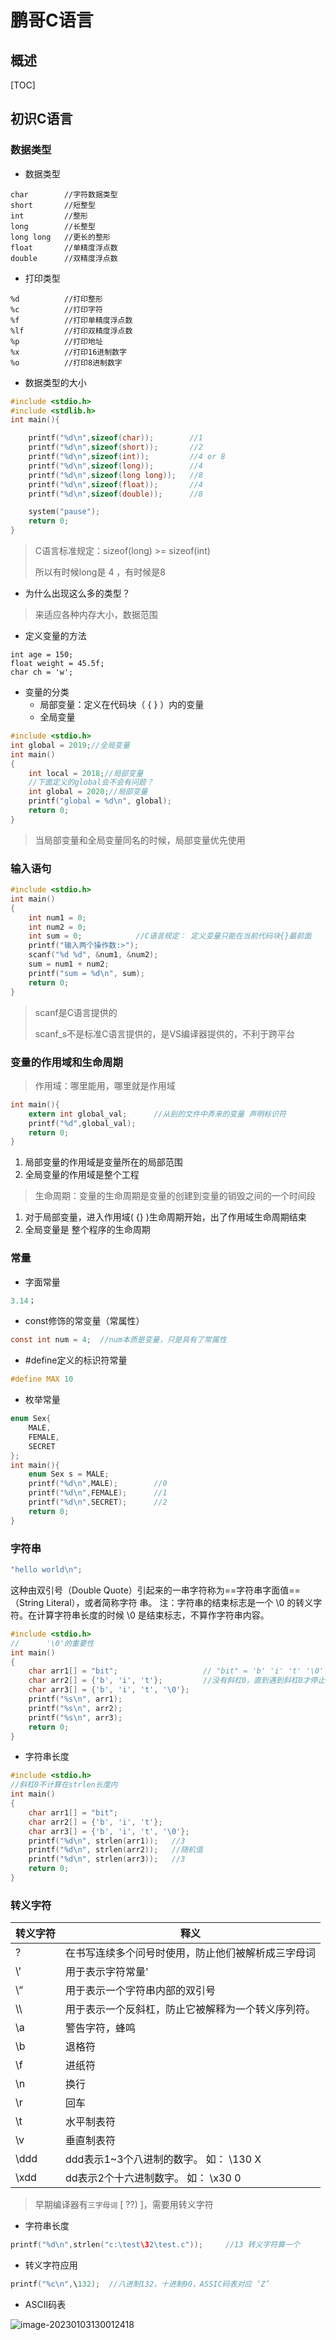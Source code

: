 # 鹏哥C语言

## 概述

[TOC]

## 初识C语言

### 数据类型

- 数据类型

```
char        //字符数据类型
short       //短整型
int         //整形
long        //长整型
long long   //更长的整形
float       //单精度浮点数
double      //双精度浮点数
```

- 打印类型

```
%d			//打印整形
%c			//打印字符
%f			//打印单精度浮点数
%lf			//打印双精度浮点数
%p			//打印地址
%x			//打印16进制数字
%o			//打印8进制数字
```

- 数据类型的大小

```c
#include <stdio.h>
#include <stdlib.h>
int main(){

    printf("%d\n",sizeof(char));		//1
    printf("%d\n",sizeof(short));		//2
    printf("%d\n",sizeof(int));			//4 or 8
    printf("%d\n",sizeof(long));		//4
    printf("%d\n",sizeof(long long));	//8
    printf("%d\n",sizeof(float));		//4
    printf("%d\n",sizeof(double));		//8

    system("pause");
    return 0;
}
```

> C语言标准规定：sizeof(long) >= sizeof(int)
>
> 所以有时候long是 4 ，有时候是8

- 为什么出现这么多的类型？

> 来适应各种内存大小，数据范围

- 定义变量的方法

```
int age = 150;
float weight = 45.5f;
char ch = 'w';
```

- 变量的分类
  - 局部变量：定义在代码块（ { } ）内的变量
  - 全局变量

```c
#include <stdio.h>
int global = 2019;//全局变量
int main()
{
    int local = 2018;//局部变量
    //下面定义的global会不会有问题？
    int global = 2020;//局部变量
    printf("global = %d\n", global);
    return 0;
}
```

> 当局部变量和全局变量同名的时候，局部变量优先使用

### 输入语句

```c
#include <stdio.h>
int main()
{
    int num1 = 0;
    int num2 = 0;
    int sum = 0;			//C语言规定： 定义变量只能在当前代码块{}最前面
    printf("输入两个操作数:>");
    scanf("%d %d", &num1, &num2);
    sum = num1 + num2;
    printf("sum = %d\n", sum);
    return 0;
}
```

> scanf是C语言提供的
>
> scanf_s不是标准C语言提供的，是VS编译器提供的，不利于跨平台

### 变量的作用域和生命周期

> 作用域：哪里能用，哪里就是作用域

```c
int main(){
    extern int global_val;		//从别的文件中弄来的变量 声明标识符
    printf("%d",global_val);
    return 0;
}
```

1. 局部变量的作用域是变量所在的局部范围
2. 全局变量的作用域是整个工程

> 生命周期：变量的生命周期是变量的创建到变量的销毁之间的一个时间段

1. 对于局部变量，进入作用域( {} )生命周期开始，出了作用域生命周期结束
2. 全局变量是 整个程序的生命周期

### 常量

- 字面常量

```C
3.14；
```

- const修饰的常变量（常属性）

```C
const int num = 4;  //num本质是变量，只是具有了常属性
```

- #define定义的标识符常量

```c
#define MAX 10
```

- 枚举常量

```C
enum Sex{
    MALE,
    FEMALE,
    SECRET
};
int main(){
    enum Sex s = MALE;
    printf("%d\n",MALE);		//0
    printf("%d\n",FEMALE);		//1
    printf("%d\n",SECRET);		//2
    return 0;
}
```

### 字符串

```C
"hello world\n";
```

这种由双引号（Double Quote）引起来的一串字符称为==字符串字面值==（String Literal），或者简称字符 串。 注：字符串的结束标志是一个 \0 的转义字符。在计算字符串长度的时候 \0 是结束标志，不算作字符串内容。

```C
#include <stdio.h>
//      '\0'的重要性
int main()
{
    char arr1[] = "bit";                   // "bit" = 'b' 'i' 't' '\0'
    char arr2[] = {'b', 'i', 't'};		   //没有斜杠0，直到遇到斜杠0才停止
    char arr3[] = {'b', 'i', 't', '\0'};
    printf("%s\n", arr1);
    printf("%s\n", arr2);
    printf("%s\n", arr3);
    return 0;
}
```

- 字符串长度

```C
#include <stdio.h>
//斜杠0不计算在strlen长度内
int main()
{
    char arr1[] = "bit";   
    char arr2[] = {'b', 'i', 't'};
    char arr3[] = {'b', 'i', 't', '\0'};
    printf("%d\n", strlen(arr1));	//3
    printf("%d\n", strlen(arr2));	//随机值
    printf("%d\n", strlen(arr3));	//3
    return 0;
}
```

### 转义字符

| 转义字符 | 释义                                               |
| -------- | -------------------------------------------------- |
| \?       | 在书写连续多个问号时使用，防止他们被解析成三字母词 |
| \\'      | 用于表示字符常量'                                  |
| \“       | 用于表示一个字符串内部的双引号                     |
| \\\      | 用于表示一个反斜杠，防止它被解释为一个转义序列符。 |
| \a       | 警告字符，蜂鸣                                     |
| \b       | 退格符                                             |
| \f       | 进纸符                                             |
| \n       | 换行                                               |
| \r       | 回车                                               |
| \t       | 水平制表符                                         |
| \v       | 垂直制表符                                         |
| \ddd     | ddd表示1~3个八进制的数字。 如： \130 X             |
| \xdd     | dd表示2个十六进制数字。 如： \x30 0                |

> 早期编译器有`三字母词` [ ??) ]，需要用转义字符

- 字符串长度

```C
printf("%d\n",strlen("c:\test\32\test.c"));		//13 转义字符算一个
```

- 转义字符应用

```c
printf("%c\n",\132);  //八进制132，十进制90，ASSIC码表对应 ‘Z’
```

- ASCII码表

![image-20230103130012418](./assets/image-20230103130012418.png)

